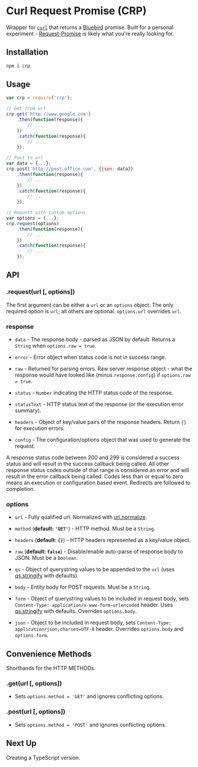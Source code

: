 # Curl Request Promise (CRP)

Wrapper for [`curl`](https://curl.haxx.se/docs/manpage.html) that returns a [Bluebird](https://github.com/petkaantonov/bluebird) promise. Built for a personal experiment - [Request-Promise](https://github.com/request/request-promise) is likely what you're really looking for.

## Installation

```bash
npm i crp
```

## Usage

```js
var crp = require('crp');

// Get from url
crp.get('http://www.google.com')
	.then(function(response){
		// ...
	})
	.catch(function(response){
		// ...
	});

// Post to url
var data = {...};
crp.post('http://post.office.com', {json: data})
	.then(function(response){
		// ...
	})
	.catch(function(response){
		// ...
	});

// Request with custom options
var options = {...};
crp.request(options)
	.then(function(response){
		// ...
	})
	.catch(function(response){
		// ...
	});
```

## API

### .request(url [, options])

The first argument can be either a `url` or an `options` object. The only required option is `url`; all others are optional. `options.url` overrides `url`.

### response

- `data` - The response body - parsed as JSON by default. Returns a `String` when `options.raw = true`.

- `error` - Error object when status code is not in success range.

- `raw` - Returned for parsing errors. Raw server response object - what the response would have looked like (minus `response.config`) if `options.raw = true`.

- `status` - `Number` indicating the HTTP status code of the response.

- `statusText` - HTTP status text of the response (or the execution error summary).

- `headers` - Object of key/value pairs of the response headers. Return `{}` for execution errors.

- `config` - The configuration/options object that was used to generate the request.

A response status code between 200 and 299 is considered a success status and will result in the success callback being called. All other response status codes outside of that range is considered an error and will result in the error callback being called. Codes less than or equal to zero means an execution or configuration based event. Redirects are followed to completion.

### options

- `url` - Fully qualified url. Normalized with [uri.normalize](https://github.com/garycourt/uri-js).

- `method` (**default: `'GET'`**) - HTTP method. Must be a `String`.

- `headers` (**default: `{}`**) - HTTP headers represented as a key/value object.

- `raw` (**default: `false`**) - Disable/enable auto-parse of response body to JSON. Must be a `Boolean`.

- `qs` - Object of querystring values to be appended to the `url` (uses [qs.stringify](https://github.com/hapijs/qs#stringifying) with defaults).

- `body` - Entity body for POST requests. Must be a `String`.

- `form` - Object of querystring values to be included in request body, sets `Content-Type: application/x-www-form-urlencoded` header. Uses [qs.stringify](https://github.com/hapijs/qs#stringifying) with defaults. Overrides `options.body`.

- `json` - Object to be included in request body, sets `Content-Type: application/json;charset=UTF-8` header. Overrides `options.body` and `options.form`.

## Convenience Methods

Shorthands for the HTTP METHODs.

### .get(url [, options])

- Sets `options.method = 'GET'` and ignores conflicting options.

### .post(url [, options])

- Sets `options.method = 'POST'` and ignores conflicting options. 

## Next Up

Creating a TypeScript version.